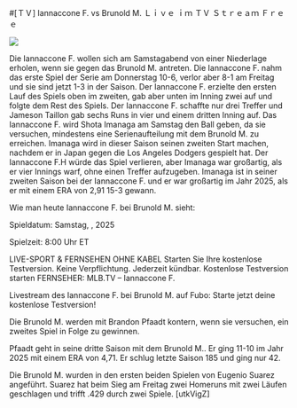 #[ＴＶ] Iannaccone F. vs Brunold M. Ｌｉｖｅ ｉｍ ＴＶ Ｓｔｒｅａｍ Ｆｒｅｅ  
  
  
[![](https://i.imgur.com/qSNzIqt.png)](https://movie.rssnews.media/aKwOcFkCU.php)  
  
Die Iannaccone F. wollen sich am Samstagabend von einer Niederlage erholen, wenn sie gegen das Brunold M. antreten. Die Iannaccone F. nahm das erste Spiel der Serie am Donnerstag 10-6, verlor aber 8-1 am Freitag und sie sind jetzt 1-3 in der Saison. Der Iannaccone F. erzielte den ersten Lauf des Spiels oben im zweiten, gab aber unten im Inning zwei auf und folgte dem Rest des Spiels. Der Iannaccone F. schaffte nur drei Treffer und Jameson Taillon gab sechs Runs in vier und einem dritten Inning auf. Das Iannaccone F. wird Shota Imanaga am Samstag den Ball geben, da sie versuchen, mindestens eine Serienaufteilung mit dem Brunold M. zu erreichen. Imanaga wird in dieser Saison seinen zweiten Start machen, nachdem er in Japan gegen die Los Angeles Dodgers gespielt hat. Der Iannaccone F.H würde das Spiel verlieren, aber Imanaga war großartig, als er vier Innings warf, ohne einen Treffer aufzugeben. Imanaga ist in seiner zweiten Saison bei der Iannaccone F. und er war großartig im Jahr 2025, als er mit einem ERA von 2,91 15-3 gewann.

Wie man heute Iannaccone F. bei Brunold M. sieht:

Spieldatum: Samstag, , 2025

Spielzeit: 8:00 Uhr ET

LIVE-SPORT & FERNSEHEN OHNE KABEL
Starten Sie Ihre kostenlose Testversion. Keine Verpflichtung. Jederzeit kündbar.
Kostenlose Testversion starten
FERNSEHER: MLB.TV – Iannaccone F.

Livestream des Iannaccone F. bei Brunold M. auf Fubo: Starte jetzt deine kostenlose Testversion!

Die Brunold M. werden mit Brandon Pfaadt kontern, wenn sie versuchen, ein zweites Spiel in Folge zu gewinnen.

Pfaadt geht in seine dritte Saison mit dem Brunold M.. Er ging 11-10 im Jahr 2025 mit einem ERA von 4,71. Er schlug letzte Saison 185 und ging nur 42.

Die Brunold M. wurden in den ersten beiden Spielen von Eugenio Suarez angeführt. Suarez hat beim Sieg am Freitag zwei Homeruns mit zwei Läufen geschlagen und trifft .429 durch zwei Spiele. [utkVigZ]